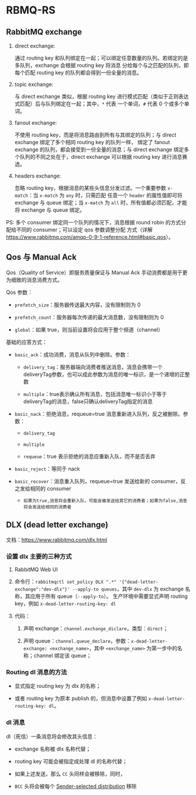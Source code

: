 # RBMQ-RS

## RabbitMQ exchange

1. direct exchange:

    通过 routing key 和队列绑定在一起；可以绑定任意数量的队列。若绑定的是多队列，exchange 会根据 routing key 将消息
    分给每个与之匹配的队列，即每个匹配 routing key 的队列都会得到一份全量的消息。

1. topic exchange:

    与 direct exchange 类似，根据 routing key 进行模式匹配（类似于正则表达式匹配）后与队列绑定在一起；其中，`*` 代表
    一个单词，`#` 代表 0 个或多个单词。

1. fanout exchange:

    不使用 routing key，而是将消息路由到所有与其绑定的队列；与 direct exchange 绑定了多个相同 routing key 的队列一样，
    绑定了 fanout exchange 的队列，都会接受到一份全量的消息；与 direct exchange 绑定多个队列的不同之处在于，direct
    exchange 可以根据 routing key 进行消息赛选。

1. headers exchange:

    忽略 routing key，根据消息的某些头信息分发过滤。一个重要参数 `x-match`：当 `x-match` 为 `any` 时，只需匹配
    任意一个 `header` 的属性值即可将 exchange 与 queue 绑定；当 `x-match` 为 `all` 时，所有值都必须匹配，才能将
    exchange 与 queue 绑定。

PS: 多个 consumer 绑定同一个队列的情况下，消息根据 round robin 的方式分配给不同的 consumer；可以设定 qos 参数调整分配
方式（详解 <https://www.rabbitmq.com/amqp-0-9-1-reference.html#basic.qos>）。

## Qos 与 Manual Ack

Qos（Quality of Service）即服务质量保证与 Manual Ack 手动消费都是用于更为细致的消息消费方式。

Qos 参数：

- `prefetch_size`：服务器传送最大内容，没有限制则为 0

- `prefetch_count`：服务器每次传递的最大消息数，没有限制则为 0

- `global`：如果 true，则当前设置将会应用于整个频道（channel）

基础的应答方式：

- `basic_ack`：成功消费，消息从队列中删除。参数：

  - `delivery_tag`：服务器端向消费者推送消息，消息会携带一个deliveryTag参数，也可以成此参数为消息的唯一标识，是一个递增的正整数

  - `multiple`：true表示确认所有消息，包括消息唯一标识小于等于deliveryTag的消息，false只确认deliveryTag指定的消息

- `basic_nack`：拒绝消息，requeue=true 消息重新进入队列，反之被删除。参数：

  - `delivery_tag`

  - `multiple`

  - `requeue`：true 表示拒绝的消息应重新入队，而不是否丢弃

- `basic_reject`：等同于 nack

- `basic_recover`：消息重入队列，requeue=true 发送给新的 consumer，反之发给相同的 consumer

  - `如果为true,消息将会重新入队，可能会被发送给其它的消费者；如果为false,消息将会发送给相同的消费者`

## DLX (dead letter exchange)

文档：<https://www.rabbitmq.com/dlx.html>

### 设置 dlx 主要的三种方式

1. RabbitMQ Web UI

1. 命令行：`rabbitmqctl set_policy DLX ".*" '{"dead-letter-exchange":"dev-dlx"}' --apply-to queues`，其中 `dev-dlx`
为 exchange 名称，其应用于所有 queue（`--apply-to`）。
生产环境中需要显式声明 routing key，例如 `x-dead-letter-routing-key: dl`

1. 代码：

    1. 声明 exchange：`channel.exchange_diclare`，类型：`direct`；

    1. 声明 queue：`channel.queue_declare`，参数：`x-dead-letter-exchange: <exchange_name>`，其中 `<exchange_name>`
    为第一步中的名称；channel 绑定该 queue；

### Routing dl 消息的方法

- 显式指定 routing key 为 dlx 的名称；

- 或者 routing key 为原本 publish 的，但消息中设置了例如 `x-dead-letter-routing-key: dl`。

### dl 消息

dl（死信）一条消息将会修改其头信息：

- exchange 名称被 dlx 名称代替；

- routing key 可能会被指定成处理 dl 的名称代替；

- 如果上述发送，那么 `CC` 头同样会被移除，同时，

- `BCC` 头将会被每个 [Sender-selected distribution](https://www.rabbitmq.com/sender-selected.html) 移除
